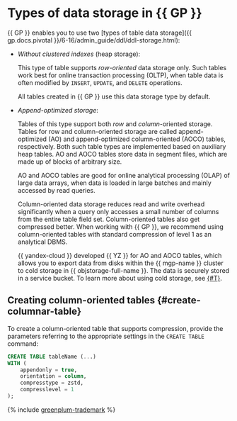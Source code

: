 # Types of data storage in {{ GP }}

{{ GP }} enables you to use two [types of table data storage]({{ gp.docs.pivotal }}/6-16/admin_guide/ddl/ddl-storage.html):

* _Without clustered indexes_ (heap storage):

   This type of table supports _row-oriented_ data storage only. Such tables work best for online transaction processing (OLTP), when table data is often modified by `INSERT`, `UPDATE`, and `DELETE` operations.

   All tables created in {{ GP }} use this data storage type by default.

* _Append-optimized storage_:

   Tables of this type support both _row_ and _column_-oriented storage. Tables for row and column-oriented storage are called append-optimized (AO) and append-optimized column-oriented (AOCO) tables, respectively. Both such table types are implemented based on auxiliary heap tables. AO and AOCO tables store data in segment files, which are made up of blocks of arbitrary size.

   AO and AOCO tables are good for online analytical processing (OLAP) of large data arrays, when data is loaded in large batches and mainly accessed by read queries.

   Column-oriented data storage reduces read and write overhead significantly when a query only accesses a small number of columns from the entire table field set. Column-oriented tables also get compressed better. When working with {{ GP }}, we recommend using column-oriented tables with standard compression of level 1 as an analytical DBMS.

   {{ yandex-cloud }} developed {{ YZ }} for AO and AOCO tables, which allows you to export data from disks within the {{ mgp-name }} cluster to cold storage in {{ objstorage-full-name }}. The data is securely stored in a service bucket. To learn more about using cold storage, see [{#T}](../tutorials/yezzey.md).

## Creating column-oriented tables {#create-columnar-table}

To create a column-oriented table that supports compression, provide the parameters referring to the appropriate settings in the `CREATE TABLE` command:

```sql
CREATE TABLE tableName (...)
WITH (
    appendonly = true,
    orientation = column,
    compresstype = zstd,
    compresslevel = 1
);
```

{% include [greenplum-trademark](../../_includes/mdb/mgp/trademark.md) %}
